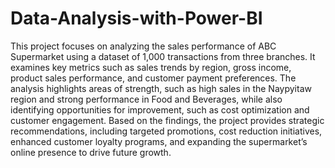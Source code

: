# Data-Analysis-with-Power-BI
This project focuses on analyzing the sales performance of ABC Supermarket using a dataset of 1,000 transactions from three branches. It examines key metrics such as sales trends by region, gross income, product sales performance, and customer payment preferences. The analysis highlights areas of strength, such as high sales in the Naypyitaw region and strong performance in Food and Beverages, while also identifying opportunities for improvement, such as cost optimization and customer engagement. Based on the findings, the project provides strategic recommendations, including targeted promotions, cost reduction initiatives, enhanced customer loyalty programs, and expanding the supermarket’s online presence to drive future growth.
